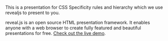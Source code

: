 This is a presentation for CSS Specificity rules and hierarchy which we use revealjs to present to you. 

reveal.js is an open source HTML presentation framework. It enables anyone with a web browser to create fully featured and beautiful presentations for free. [Check out the live demo](https://revealjs.com/).

